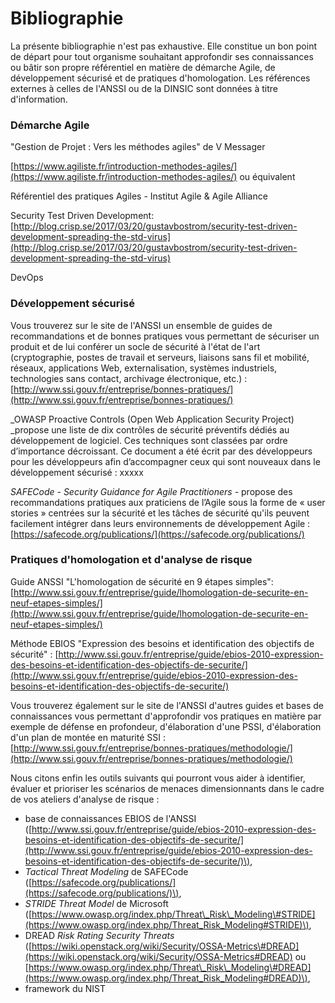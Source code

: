 # Bibliographie

La présente bibliographie n'est pas exhaustive. Elle constitue un bon point de départ pour tout organisme souhaitant approfondir ses connaissances ou bâtir son propre référentiel en matière de démarche Agile, de développement sécurisé et de pratiques d'homologation. Les références externes à celles de l'ANSSI ou de la DINSIC sont données à titre d'information.

### Démarche Agile

"Gestion de Projet : Vers les méthodes agiles" de V Messager

[https://www.agiliste.fr/introduction-methodes-agiles/](https://www.agiliste.fr/introduction-methodes-agiles/) ou équivalent

Référentiel des pratiques Agiles - Institut Agile & Agile Alliance

Security Test Driven Development: [http://blog.crisp.se/2017/03/20/gustavbostrom/security-test-driven-development-spreading-the-std-virus](http://blog.crisp.se/2017/03/20/gustavbostrom/security-test-driven-development-spreading-the-std-virus)

DevOps

### Développement sécurisé

Vous trouverez sur le site de l'ANSSI un ensemble de guides de recommandations et de bonnes pratiques vous permettant de sécuriser un produit et de lui conférer un socle de sécurité à l'état de l'art \(cryptographie, postes de travail et serveurs, liaisons sans fil et mobilité, réseaux, applications Web, externalisation, systèmes industriels, technologies sans contact, archivage électronique, etc.\) : [http://www.ssi.gouv.fr/entreprise/bonnes-pratiques/](http://www.ssi.gouv.fr/entreprise/bonnes-pratiques/)

\_OWASP Proactive Controls \(Open Web Application Security Project\) \_propose une liste de dix contrôles de sécurité préventifs dédiés au développement de logiciel. Ces techniques sont classées par ordre d’importance décroissant. Ce document a été écrit par des développeurs pour les développeurs afin d’accompagner ceux qui sont nouveaux dans le développement sécurisé : xxxxx

_SAFECode - Security Guidance for Agile Practitioners -_ propose des recommandations pratiques aux praticiens de l’Agile sous la forme de « user stories » centrées sur la sécurité et les tâches de sécurité qu'ils peuvent facilement intégrer dans leurs environnements de développement Agile : [https://safecode.org/publications/](https://safecode.org/publications/)

### Pratiques d'homologation et d'analyse de risque

Guide ANSSI "L'homologation de sécurité en 9 étapes simples": [http://www.ssi.gouv.fr/entreprise/guide/lhomologation-de-securite-en-neuf-etapes-simples/](http://www.ssi.gouv.fr/entreprise/guide/lhomologation-de-securite-en-neuf-etapes-simples/)

Méthode EBIOS "Expression des besoins et identification des objectifs de sécurité" : [http://www.ssi.gouv.fr/entreprise/guide/ebios-2010-expression-des-besoins-et-identification-des-objectifs-de-securite/](http://www.ssi.gouv.fr/entreprise/guide/ebios-2010-expression-des-besoins-et-identification-des-objectifs-de-securite/)

Vous trouverez également sur le site de l'ANSSI d'autres guides et bases de connaissances vous permettant d'approfondir vos pratiques en matière par exemple de défense en profondeur, d'élaboration d'une PSSI, d'élaboration d'un plan de montée en maturité SSI : [http://www.ssi.gouv.fr/entreprise/bonnes-pratiques/methodologie/](http://www.ssi.gouv.fr/entreprise/bonnes-pratiques/methodologie/)

Nous citons enfin les outils suivants qui pourront vous aider à identifier, évaluer et prioriser les scénarios de menaces dimensionnants dans le cadre de vos ateliers d'analyse de risque :

* base de connaissances EBIOS de l'ANSSI \([http://www.ssi.gouv.fr/entreprise/guide/ebios-2010-expression-des-besoins-et-identification-des-objectifs-de-securite/](http://www.ssi.gouv.fr/entreprise/guide/ebios-2010-expression-des-besoins-et-identification-des-objectifs-de-securite/)\), 
* _Tactical Threat Modeling_ de SAFECode \([https://safecode.org/publications/](https://safecode.org/publications/)\), 
* _STRIDE Threat Model_ de Microsoft \([https://www.owasp.org/index.php/Threat\_Risk\_Modeling\#STRIDE](https://www.owasp.org/index.php/Threat_Risk_Modeling#STRIDE)\), 
* DREAD _Risk Rating Security Threats_ \([https://wiki.openstack.org/wiki/Security/OSSA-Metrics\#DREAD](https://wiki.openstack.org/wiki/Security/OSSA-Metrics#DREAD) ou [https://www.owasp.org/index.php/Threat\_Risk\_Modeling\#DREAD](https://www.owasp.org/index.php/Threat_Risk_Modeling#DREAD)\), 
* framework du NIST



